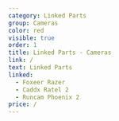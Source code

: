 ```yaml
---
category: Linked Parts
group: Cameras
color: red
visible: true
order: 1
title: Linked Parts - Cameras
link: /
text: Linked Parts
linked:
  - Foxeer Razer
  - Caddx Ratel 2
  - Runcam Phoenix 2
price: /
---
```


